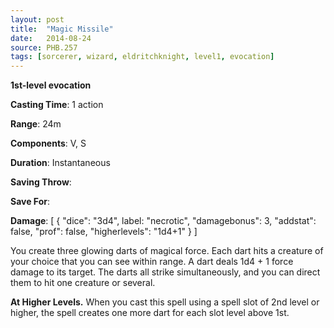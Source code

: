 ```yaml
---
layout: post
title:  "Magic Missile"
date:   2014-08-24
source: PHB.257
tags: [sorcerer, wizard, eldritchknight, level1, evocation]
---
```


**1st-level evocation**

**Casting Time**: 1 action

**Range**: 24m

**Components**: V, S

**Duration**: Instantaneous

**Saving Throw**:

**Save For**:

**Damage**: [ { "dice": "3d4", label: "necrotic", "damagebonus": 3, "addstat": false, "prof": false, "higherlevels": "1d4+1" } ]

You create three glowing darts of magical force. Each dart hits a creature of your choice that you can see within range. A dart deals 1d4 + 1 force damage to its target. The darts all strike simultaneously, and you can direct them to hit one creature or several.

**At Higher Levels.** When you cast this spell using a spell slot of 2nd level or higher, the spell creates one more dart for each slot level above 1st.
